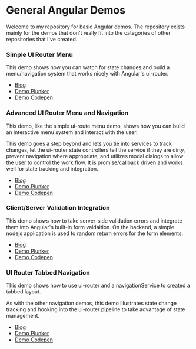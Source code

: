 # General Angular Demos

Welcome to my repository for basic Angular demos.  The repository exists mainly
for the demos that don't really fit into the categories of other repositories that I've created.

### Simple UI Router Menu

This demo shows how you can watch for state changes and build a menu/navigation system that
works nicely with Angular's ui-router.

  - [Blog](https://long2know.com/2015/03/simple-menu-with-ui-router-states/)
  - [Demo Plunker](http://plnkr.co/edit/y6cdVQ?p=preview)
  - [Demo Codepen](http://codepen.io/long2know/pen/ZGZQWj)
  
### Advanced UI Router Menu and Navigation

This demo, like the simple ui-route menu demo, shows how you can build an interactive
menu system and interact with the user.

This demo goes a step beyond and lets you tie into services to track changes,
let the ui-router state controllers tell the service if they are dirty, prevent
navigation where appropriate, and utilizes modal dialogs to allow the user to
control the work flow.  It is promise/callback driven and works well for state
tracking and integration.

  - [Blog](https://long2know.com/2015/03/advanced-angular-navigation/)
  - [Demo Plunker](http://plnkr.co/edit/gZxD3P?p=preview)
  - [Demo Codepen](http://codepen.io/long2know/pen/vOMLXN)

### Client/Server Validation Integration

This demo shows how to take server-side validation errors and integrate them into
Angular's built-in form valdaition.  On the backend, a simple nodejs application
is used to random return errors for the form elements.

  - [Blog](https://long2know.com/2015/12/integrating-client-and-server-side-validation-part-2/)
  - [Demo Plunker](http://plnkr.co/edit/wHvDG2?p=preview)
  - [Demo Codepen](http://codepen.io/long2know/pen/adNWjY)
  
### UI Router Tabbed Navigation

This demo shows how to use ui-router and a navigationService to created a tabbed layout.

As with the other navigation demos, this demo illustrates state change tracking and hooking
into the ui-router pipeline to take advantage of state management.

  - [Blog](https://long2know.com/2016/01/angular-tabbed-navigation/)
  - [Demo Plunker]()
  - [Demo Codepen]()
